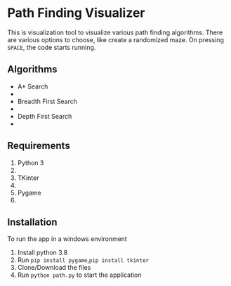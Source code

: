 # Path Finding Visualizer
This is visualization tool to visualize various path finding algorithms. There are various options to choose, like create a randomized maze. On pressing ```SPACE```, the code starts running.

## Algorithms
<ul>
    <li>A* Search<li>
    <li> Breadth First Search<li>
    <li> Depth First Search<li>
</ul>

## Requirements
<ol>
    <li>Python 3<li>
    <li>TKinter<li>
    <li>Pygame<li>
</ol>

## Installation
To run the app in a  windows environment
 1. Install python 3.8
 2. Run ```pip install pygame```,```pip install tkinter```
 3. Clone/Download the files
 4. Run ```python path.py``` to start the application

